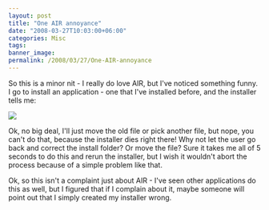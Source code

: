 ```yaml
---
layout: post
title: "One AIR annoyance"
date: "2008-03-27T10:03:00+06:00"
categories: Misc 
tags: 
banner_image: 
permalink: /2008/03/27/One-AIR-annoyance
---
```


So this is a minor nit - I really do love AIR, but I've noticed something funny. I go to install an application - one that I've installed before, and the installer tells me:

<img src="https://static.raymondcamden.com/images//airerror.png">

Ok, no big deal, I'll just move the old file or pick another file, but nope, you can't do that, because the installer dies right there! Why not let the user go back and correct the install folder? Or move the file? Sure it takes me all of 5 seconds to do this and rerun the installer, but I wish it wouldn't abort the process because of a simple problem like that.

Ok, so this isn't a complaint just about AIR - I've seen other applications do this as well, but I figured that if I complain about it, maybe someone will point out that I simply created my installer wrong.